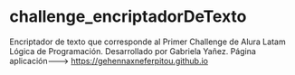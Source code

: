 # challenge_encriptadorDeTexto
Encriptador de texto que corresponde al Primer Challenge de Alura Latam Lógica de Programación. Desarrollado por Gabriela Yañez.
Página aplicación--->  https://gehennaxneferpitou.github.io
